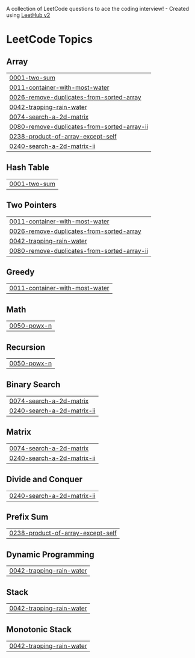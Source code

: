 A collection of LeetCode questions to ace the coding interview! - Created using [LeetHub v2](https://github.com/arunbhardwaj/LeetHub-2.0)
<!---LeetCode Topics Start-->
# LeetCode Topics
## Array
|  |
| ------- |
| [0001-two-sum](https://github.com/Pin2kr/LeetCode_Problems/tree/master/0001-two-sum) |
| [0011-container-with-most-water](https://github.com/Pin2kr/LeetCode_Problems/tree/master/0011-container-with-most-water) |
| [0026-remove-duplicates-from-sorted-array](https://github.com/Pin2kr/LeetCode_Problems/tree/master/0026-remove-duplicates-from-sorted-array) |
| [0042-trapping-rain-water](https://github.com/Pin2kr/LeetCode_Problems/tree/master/0042-trapping-rain-water) |
| [0074-search-a-2d-matrix](https://github.com/Pin2kr/LeetCode_Problems/tree/master/0074-search-a-2d-matrix) |
| [0080-remove-duplicates-from-sorted-array-ii](https://github.com/Pin2kr/LeetCode_Problems/tree/master/0080-remove-duplicates-from-sorted-array-ii) |
| [0238-product-of-array-except-self](https://github.com/Pin2kr/LeetCode_Problems/tree/master/0238-product-of-array-except-self) |
| [0240-search-a-2d-matrix-ii](https://github.com/Pin2kr/LeetCode_Problems/tree/master/0240-search-a-2d-matrix-ii) |
## Hash Table
|  |
| ------- |
| [0001-two-sum](https://github.com/Pin2kr/LeetCode_Problems/tree/master/0001-two-sum) |
## Two Pointers
|  |
| ------- |
| [0011-container-with-most-water](https://github.com/Pin2kr/LeetCode_Problems/tree/master/0011-container-with-most-water) |
| [0026-remove-duplicates-from-sorted-array](https://github.com/Pin2kr/LeetCode_Problems/tree/master/0026-remove-duplicates-from-sorted-array) |
| [0042-trapping-rain-water](https://github.com/Pin2kr/LeetCode_Problems/tree/master/0042-trapping-rain-water) |
| [0080-remove-duplicates-from-sorted-array-ii](https://github.com/Pin2kr/LeetCode_Problems/tree/master/0080-remove-duplicates-from-sorted-array-ii) |
## Greedy
|  |
| ------- |
| [0011-container-with-most-water](https://github.com/Pin2kr/LeetCode_Problems/tree/master/0011-container-with-most-water) |
## Math
|  |
| ------- |
| [0050-powx-n](https://github.com/Pin2kr/LeetCode_Problems/tree/master/0050-powx-n) |
## Recursion
|  |
| ------- |
| [0050-powx-n](https://github.com/Pin2kr/LeetCode_Problems/tree/master/0050-powx-n) |
## Binary Search
|  |
| ------- |
| [0074-search-a-2d-matrix](https://github.com/Pin2kr/LeetCode_Problems/tree/master/0074-search-a-2d-matrix) |
| [0240-search-a-2d-matrix-ii](https://github.com/Pin2kr/LeetCode_Problems/tree/master/0240-search-a-2d-matrix-ii) |
## Matrix
|  |
| ------- |
| [0074-search-a-2d-matrix](https://github.com/Pin2kr/LeetCode_Problems/tree/master/0074-search-a-2d-matrix) |
| [0240-search-a-2d-matrix-ii](https://github.com/Pin2kr/LeetCode_Problems/tree/master/0240-search-a-2d-matrix-ii) |
## Divide and Conquer
|  |
| ------- |
| [0240-search-a-2d-matrix-ii](https://github.com/Pin2kr/LeetCode_Problems/tree/master/0240-search-a-2d-matrix-ii) |
## Prefix Sum
|  |
| ------- |
| [0238-product-of-array-except-self](https://github.com/Pin2kr/LeetCode_Problems/tree/master/0238-product-of-array-except-self) |
## Dynamic Programming
|  |
| ------- |
| [0042-trapping-rain-water](https://github.com/Pin2kr/LeetCode_Problems/tree/master/0042-trapping-rain-water) |
## Stack
|  |
| ------- |
| [0042-trapping-rain-water](https://github.com/Pin2kr/LeetCode_Problems/tree/master/0042-trapping-rain-water) |
## Monotonic Stack
|  |
| ------- |
| [0042-trapping-rain-water](https://github.com/Pin2kr/LeetCode_Problems/tree/master/0042-trapping-rain-water) |
<!---LeetCode Topics End-->